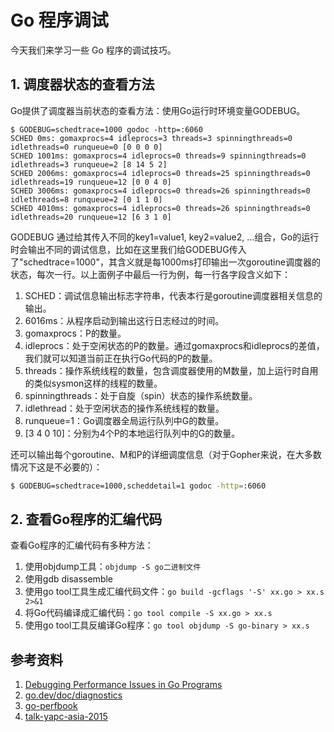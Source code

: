 # Go 程序调试

今天我们来学习一些 Go 程序的调试技巧。
<!-- more -->

## 1. 调度器状态的查看方法
Go提供了调度器当前状态的查看方法：使用Go运行时环境变量GODEBUG。

```shell
$ GODEBUG=schedtrace=1000 godoc -http=:6060
SCHED 0ms: gomaxprocs=4 idleprocs=3 threads=3 spinningthreads=0 idlethreads=0 runqueue=0 [0 0 0 0]
SCHED 1001ms: gomaxprocs=4 idleprocs=0 threads=9 spinningthreads=0 idlethreads=3 runqueue=2 [8 14 5 2]
SCHED 2006ms: gomaxprocs=4 idleprocs=0 threads=25 spinningthreads=0 idlethreads=19 runqueue=12 [0 0 4 0]
SCHED 3006ms: gomaxprocs=4 idleprocs=0 threads=26 spinningthreads=0 idlethreads=8 runqueue=2 [0 1 1 0]
SCHED 4010ms: gomaxprocs=4 idleprocs=0 threads=26 spinningthreads=0 idlethreads=20 runqueue=12 [6 3 1 0]
```

GODEBUG 通过给其传入不同的key1=value1, key2=value2, …组合，Go的运行时会输出不同的调试信息，比如在这里我们给GODEBUG传入了"schedtrace=1000"，其含义就是每1000ms打印输出一次goroutine调度器的状态，每次一行。以上面例子中最后一行为例，每一行各字段含义如下：
1. SCHED：调试信息输出标志字符串，代表本行是goroutine调度器相关信息的输出。
2. 6016ms：从程序启动到输出这行日志经过的时间。
3. gomaxprocs：P的数量。
4. idleprocs：处于空闲状态的P的数量。通过gomaxprocs和idleprocs的差值，我们就可以知道当前正在执行Go代码的P的数量。
5. threads：操作系统线程的数量，包含调度器使用的M数量，加上运行时自用的类似sysmon这样的线程的数量。
6. spinningthreads：处于自旋（spin）状态的操作系统数量。
7. idlethread：处于空闲状态的操作系统线程的数量。
8. runqueue=1：Go调度器全局运行队列中G的数量。
9. [3 4 0 10]：分别为4个P的本地运行队列中的G的数量。


还可以输出每个goroutine、M和P的详细调度信息（对于Gopher来说，在大多数情况下这是不必要的）：

```bash
$ GODEBUG=schedtrace=1000,scheddetail=1 godoc -http=:6060
```

## 2. 查看Go程序的汇编代码
查看Go程序的汇编代码有多种方法：
1. 使用objdump工具：`objdump -S go二进制文件`
2. 使用gdb disassemble
3. 使用go tool工具生成汇编代码文件：`go build -gcflags '-S' xx.go > xx.s 2>&1`
4. 将Go代码编译成汇编代码：`go tool compile -S xx.go > xx.s`
5. 使用go tool工具反编译Go程序：`go tool objdump -S go-binary > xx.s`


## 参考资料
1. [Debugging Performance Issues in Go Programs](https://software.intel.com/en-us/blogs/2014/05/10/debugging-performance-issues-in-go-programs)
2. [go.dev/doc/diagnostics](https://go.dev/doc/diagnostics)
3. [go-perfbook](https://github.com/dgryski/go-perfbook/blob/master/performance-zh.md)
4. [talk-yapc-asia-2015](https://github.com/bradfitz/talk-yapc-asia-2015/blob/master/talk.md)
